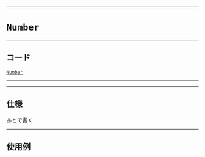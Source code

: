 _____

# `Number`

_____

## コード

[`Number`](https://github.com/titanium-22/Library_py/blob/main/Math/Number.py)

_____


_____

## 仕様

あとで書く

_____

## 使用例

```python
```

